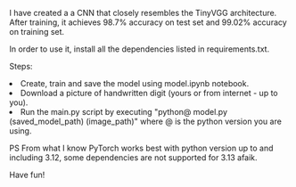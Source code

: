 I have created a a CNN that closely resembles the TinyVGG architecture. After training, it achieves 98.7% accuracy on test set and 99.02% accuracy on training set. 

In order to use it, install all the dependencies listed in requirements.txt. 

Steps: 
<li> Create, train and save the model using model.ipynb notebook.
<li> Download a picture of handwritten digit (yours or from internet - up to you).
<li> Run the main.py script by executing "python@ model.py (saved_model_path) (image_path)" where @ is the python version you are using. 

PS From what I know PyTorch works best with python version up to and including 3.12, some dependencies are not supported for 3.13 afaik.

Have fun!
